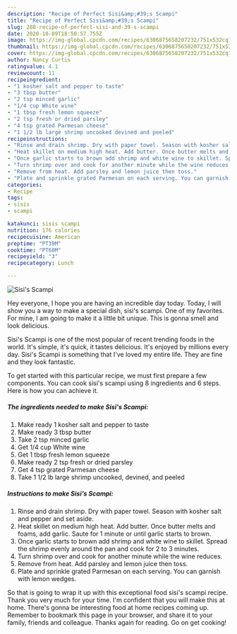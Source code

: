 ```yaml
---
description: "Recipe of Perfect Sisi&amp;#39;s Scampi"
title: "Recipe of Perfect Sisi&amp;#39;s Scampi"
slug: 288-recipe-of-perfect-sisi-and-39-s-scampi
date: 2020-10-09T18:50:57.755Z
image: https://img-global.cpcdn.com/recipes/6306875658207232/751x532cq70/sisis-scampi-recipe-main-photo.jpg
thumbnail: https://img-global.cpcdn.com/recipes/6306875658207232/751x532cq70/sisis-scampi-recipe-main-photo.jpg
cover: https://img-global.cpcdn.com/recipes/6306875658207232/751x532cq70/sisis-scampi-recipe-main-photo.jpg
author: Nancy Curtis
ratingvalue: 4.1
reviewcount: 11
recipeingredient:
- "1 kosher salt and pepper to taste"
- "3 tbsp butter"
- "2 tsp minced garlic"
- "1/4 cup White wine"
- "1 tbsp fresh lemon squeeze"
- "2 tsp fresh or dried parsley"
- "4 tsp grated Parmesan cheese"
- "1 1/2 lb large shrimp uncooked devined and peeled"
recipeinstructions:
- "Rinse and drain shrimp. Dry with paper towel. Season with kosher salt and pepper and set aside."
- "Heat skillet on medium high heat. Add butter. Once butter melts and foams, add garlic. Saute for 1 minute or until garlic starts to brown."
- "Once garlic starts to brown add shrimp and white wine to skillet. Spread the shrimp evenly around the pan and cook for 2 to 3 minutes."
- "Turn shrimp over and cook for another minute while the wine reduces."
- "Remove from heat. Add parsley and lemon juice then toss."
- "Plate and sprinkle grated Parmesan on each serving. You can garnish with lemon wedges."
categories:
- Recipe
tags:
- sisis
- scampi

katakunci: sisis scampi 
nutrition: 176 calories
recipecuisine: American
preptime: "PT39M"
cooktime: "PT60M"
recipeyield: "3"
recipecategory: Lunch

---
```



![Sisi&#39;s Scampi](https://img-global.cpcdn.com/recipes/6306875658207232/751x532cq70/sisis-scampi-recipe-main-photo.jpg)

Hey everyone, I hope you are having an incredible day today. Today, I will show you a way to make a special dish, sisi&#39;s scampi. One of my favorites. For mine, I am going to make it a little bit unique. This is gonna smell and look delicious.

Sisi&#39;s Scampi is one of the most popular of recent trending foods in the world. It's simple, it's quick, it tastes delicious. It's enjoyed by millions every day. Sisi&#39;s Scampi is something that I've loved my entire life. They are fine and they look fantastic.




To get started with this particular recipe, we must first prepare a few components. You can cook sisi&#39;s scampi using 8 ingredients and 6 steps. Here is how you can achieve it.

<!--inarticleads1-->

##### The ingredients needed to make Sisi&#39;s Scampi:

1. Make ready 1 kosher salt and pepper to taste
1. Make ready 3 tbsp butter
1. Take 2 tsp minced garlic
1. Get 1/4 cup White wine
1. Get 1 tbsp fresh lemon squeeze
1. Make ready 2 tsp fresh or dried parsley
1. Get 4 tsp grated Parmesan cheese
1. Take 1 1/2 lb large shrimp uncooked, devined, and peeled




<!--inarticleads2-->

##### Instructions to make Sisi&#39;s Scampi:

1. Rinse and drain shrimp. Dry with paper towel. Season with kosher salt and pepper and set aside.
1. Heat skillet on medium high heat. Add butter. Once butter melts and foams, add garlic. Saute for 1 minute or until garlic starts to brown.
1. Once garlic starts to brown add shrimp and white wine to skillet. Spread the shrimp evenly around the pan and cook for 2 to 3 minutes.
1. Turn shrimp over and cook for another minute while the wine reduces.
1. Remove from heat. Add parsley and lemon juice then toss.
1. Plate and sprinkle grated Parmesan on each serving. You can garnish with lemon wedges.




So that is going to wrap it up with this exceptional food sisi&#39;s scampi recipe. Thank you very much for your time. I'm confident that you will make this at home. There's gonna be interesting food at home recipes coming up. Remember to bookmark this page in your browser, and share it to your family, friends and colleague. Thanks again for reading. Go on get cooking!
